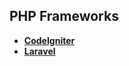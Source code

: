 ## PHP Frameworks
- **[CodeIgniter](CodeIgniter/codeigniter.md)**
- **[Laravel](Laravel/laravel.md)**
